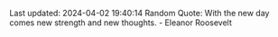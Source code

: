 Last updated: 2024-04-02 19:40:14
Random Quote: With the new day comes new strength and new thoughts. - Eleanor Roosevelt